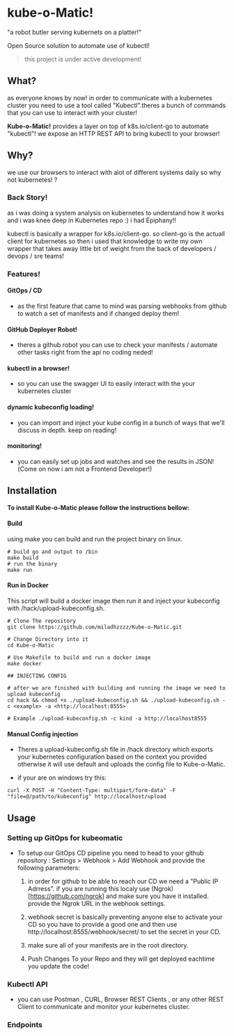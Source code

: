 # kube-o-Matic!

"a robot butler serving kubernets on a platter!"

Open Source solution to automate use of kubectl!

> this project is under active development!

## What?
as everyone knows by now! in order to communicate with a kubernetes cluster you need to use a tool called "Kubectl".theres a bunch of commands that you can use to interact with your cluster!

**Kube-o-Matic!** provides a layer on top of k8s.io/client-go to automate "kubectl"!
we expose an HTTP REST API to bring kubectl to your browser!


## Why?
we use our browsers to interact with alot of different systems daily so why not kubernetes! ?

### Back Story!
as i was doing a system analysis on kubernetes to understand how it works and i was knee deep in Kubernetes repo :) i had Epiphany!!

kubectl is basically a wrapper for k8s.io/client-go. so client-go is the actuall client for kubernetes so then i used that knowledge to write my own wrapper that takes away little bit of weight from the back of developers / devops / sre teams!

### Features!

#### GitOps / CD
- as the first feature that came to mind was parsing webhooks from github to watch a set of manifests and if changed deploy them!

#### GitHub Deployer Robot!
- theres a github robot you can use to check your manifests / automate other tasks right from the api no coding neded!

#### kubectl in a browser!
- so you can use the swagger UI to easily interact with the your kubernetes cluster

#### dynamic kubeconfig loading!
- you can import and inject your kube config in a bunch of ways that we'll discuss in depth. keep on reading!

#### monitoring!
- you can easily set up jobs and watches and see the results in JSON!(Come on now i am not a Frontend Developer!)

## Installation

**To install Kube-o-Matic please follow the instructions bellow:**

#### Build
using make you can build and run the project binary on linux.
```shell
# build go and output to /bin
make build
# run the binary
make run
```

#### Run in Docker

This script will build a docker image then run it and inject your kubeconfig with /hack/upload-kubeconfig.sh.

```shell
# Clone The repository
git clone https://github.com/miladhzzzz/Kube-o-Matic.git

# Change Directory into it
cd Kube-o-Matic

# Use Makefile to build and run a docker image
make docker

## INJECTING CONFIG

# after we are finished with building and running the image we need to upload kubeconfig
cd hack && chmod +x ./upload-kubeconfig.sh && ./upload-kubeconfig.sh -c <example> -a <http://localhost:8555>

# Example ./upload-kubeconfig.sh -c kind -a http://localhost8555

```

#### Manual Config injection

- Theres a upload-kubeconfig.sh file in /hack directory which exports your kubernetes configuration based on the context you provided otherwise it will use default and uploads the config file to Kube-o-Matic.

- if your are on windows try this:
```shell
curl -X POST -H "Content-Type: multipart/form-data" -F "file=@/path/to/kubeconfig" http://localhost/upload
```

## Usage

### Setting up GitOps for kubeomatic
- To setup our GitOps CD pipeline you need to head to your github repository : Settings > Webhook > Add Webhook and provide the following parameters:
    1. in order for github to be able to reach our CD we need a "Public IP Adrress". if you are running this localy use (Ngrok)[https://github.com/ngrok] and make sure you have it installed. provide the Ngrok URL in the webhook settings.

    2. webhook secret is basically preventing anyone else to activate your CD so you have to provide a good one and then use http://localhost:8555/webhook/secret/<YOUR SECRET HERE> to set the secret in your CD.

    3. make sure all of your manifests are in the root directory.

    4. Push Changes To your Repo and they will get deployed eachtime you update the code!

### Kubectl API

- you can use Postman , CURL, Browser REST Clients , or any other REST Client to communicate and monitor your kubernetes cluster.

### Endpoints

